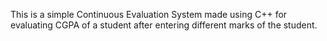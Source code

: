 This is a simple Continuous Evaluation System made using C++ for evaluating CGPA of a student after entering different marks of the student.

